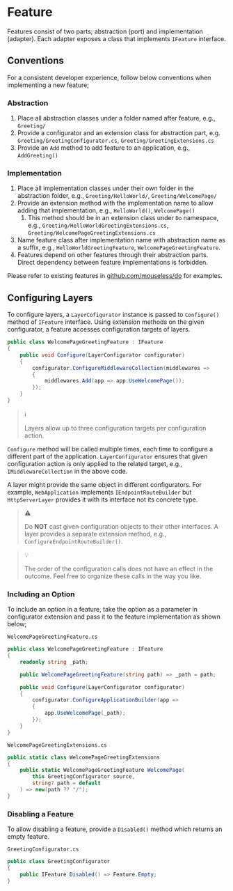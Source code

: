 # Feature

Features consist of two parts; abstraction (port) and implementation (adapter).
Each adapter exposes a class that implements `IFeature` interface.

## Conventions

For a consistent developer experience, follow below conventions when
implementing a new feature;

### Abstraction

1. Place all abstraction classes under a folder named after feature, e.g.,
   `Greeting/`
1. Provide a configurator and an extension class for abstraction part, e.g.
   `Greeting/GreetingConfigurator.cs`, `Greeting/GreetingExtensions.cs`
1. Provide an `Add` method to add feature to an application, e.g.,
   `AddGreeting()`

### Implementation

1. Place all implementation classes under their own folder in the abstraction
   folder, e.g., `Greeting/HelloWorld/`, `Greeting/WelcomePage/`
1. Provide an extension method with the implementation name to allow adding
   that implementation, e.g., `HelloWorld()`, `WelcomePage()`
   1. This method should be in an extension class under `Do` namespace, e.g.,
      `Greeting/HelloWorldGreetingExtensions.cs`,
      `Greeting/WelcomePageGreetingExtensions.cs`
1. Name feature class after implementation name with abstraction name as a
   suffix, e.g., `HelloWorldGreetingFeature`, `WelcomePageGreetingFeature`.
1. Features depend on other features through their abstraction parts. Direct
   dependency between feature implementations is forbidden.

Please refer to existing features in [github.com/mouseless/do][] for examples.

## Configuring Layers

To configure layers, a `LayerCofigurator` instance is passed to `Configure()`
method of `IFeature` interface. Using extension methods on the given
configurator, a feature accesses configuration targets of layers.

```csharp
public class WelcomePageGreetingFeature : IFeature
{
    public void Configure(LayerConfigurator configurator)
    {
        configurator.ConfigureMiddlewareCollection(middlewares =>
        {
            middlewares.Add(app => app.UseWelcomePage());
        });
    }
}
```

> :information_source:
>
> Layers allow up to three configuration targets per configuration action.

`Configure` method will be called multiple times, each time to configure a
different part of the application. `LayerConfigurator` ensures that given
configuration action is only applied to the related target, e.g.,
`IMiddlewareCollection` in the above code.

A layer might provide the same object in different configurators. For example,
`WebApplication` implements `IEndpointRouteBuilder` but `HttpServerLayer`
provides it with its interface not its concrete type.

> :warning:
>
> Do __NOT__ cast given configuration objects to their other interfaces. A
> layer provides a separate extension method, e.g.,
> `ConfigureEndpointRouteBuilder()`.

> :bulb:
>
> The order of the configuration calls does not have an effect in the outcome.
> Feel free to organize these calls in the way you like.

### Including an Option

To include an option in a feature, take the option as a parameter in
configurator extension and pass it to the feature implementation as shown
below;

`WelcomePageGreetingFeature.cs`
```csharp
public class WelcomePageGreetingFeature : IFeature
{
    readonly string _path;

    public WelcomePageGreetingFeature(string path) => _path = path;

    public void Configure(LayerConfigurator configurator)
    {
        configurator.ConfigureApplicationBuilder(app =>
        {
            app.UseWelcomePage(_path);
        });
    }
}
```

`WelcomePageGreetingExtensions.cs`
```csharp
public static class WelcomePageGreetingExtensions
{
    public static WelcomePageGreetingFeature WelcomePage(
        this GreetingConfigurator source,
        string? path = default
    ) => new(path ?? "/");
}
```

### Disabling a Feature

To allow disabling a feature, provide a `Disabled()` method which returns an
empty feature.

`GreetingConfigurator.cs`
```csharp
public class GreetingConfigurator
{
    public IFeature Disabled() => Feature.Empty;
}
```

[github.com/mouseless/do]:https://github.com/mouseless/do
